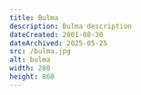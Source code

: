 ```yaml
---
title: Bulma
description: Bulma description
dateCreated: 2001-08-30
dateArchived: 2025-05-25
src: /bulma.jpg
alt: bulma
width: 280
height: 860
---
```


